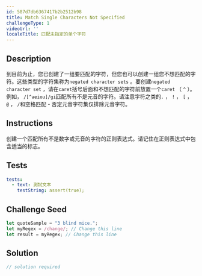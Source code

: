 ```yaml
---
id: 587d7db6367417b2b2512b98
title: Match Single Characters Not Specified
challengeType: 1
videoUrl: ''
localeTitle: 匹配未指定的单个字符
---
```


## Description
<section id="description">到目前为止，您已创建了一组要匹配的字符，但您也可以创建一组您不想匹配的字符。这些类型的字符集称为<code>negated character sets</code> 。要创建<code>negated character set</code> ，请在<code>caret</code>括号后面和不想匹配的字符前放置一个<code>caret</code> （ <code>^</code> ）。例如， <code>/[^aeiou]/gi</code>匹配所有不是元音的字符。请注意字符之类的<code>.</code> ， <code>!</code> ， <code>[</code> ， <code>@</code> ， <code>/</code>和空格匹配 - 否定元音字符集仅排除元音字符。 </section>

## Instructions
<section id="instructions">创建一个匹配所有不是数字或元音的字符的正则表达式。请记住在正则表达式中包含适当的标志。 </section>

## Tests
<section id='tests'>

```yml
tests:
  - text: 測試文本
    testString: assert(true);

```

</section>

## Challenge Seed
<section id='challengeSeed'>

<div id='js-seed'>

```js
let quoteSample = "3 blind mice.";
let myRegex = /change/; // Change this line
let result = myRegex; // Change this line

```

</div>



</section>

## Solution
<section id='solution'>

```js
// solution required
```
</section>
